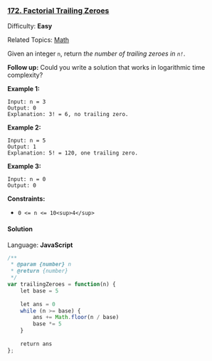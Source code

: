 ### [172\. Factorial Trailing Zeroes](https://leetcode.com/problems/factorial-trailing-zeroes/)

Difficulty: **Easy**  

Related Topics: [Math](https://leetcode.com/tag/math/)


Given an integer `n`, return _the number of trailing zeroes in `n!`_.

**Follow up:** Could you write a solution that works in logarithmic time complexity?

**Example 1:**

```
Input: n = 3
Output: 0
Explanation: 3! = 6, no trailing zero.
```

**Example 2:**

```
Input: n = 5
Output: 1
Explanation: 5! = 120, one trailing zero.
```

**Example 3:**

```
Input: n = 0
Output: 0
```

**Constraints:**

*   `0 <= n <= 10<sup>4</sup>`


#### Solution

Language: **JavaScript**

```javascript
/**
 * @param {number} n
 * @return {number}
 */
var trailingZeroes = function(n) {
    let base = 5
    
    let ans = 0
    while (n >= base) {
        ans += Math.floor(n / base)
        base *= 5
    }
    
    return ans
};
```